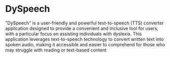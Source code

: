 # DySpeech
"DySpeech" is a user-friendly and powerful text-to-speech (TTS) converter application designed to provide a convenient and inclusive tool for users, with a particular focus on assisting individuals with dyslexia. This application leverages text-to-speech technology to convert written text into spoken audio, making it accessible and easier to comprehend for those who may struggle with reading or text-based content
